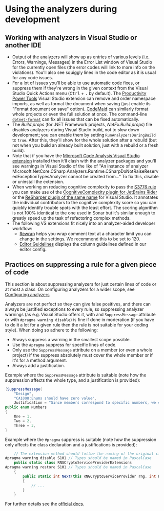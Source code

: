 # Using the analyzers during development

## Working with analyzers in Visual Studio or another IDE

- Output of the analyzers will show up as entries of various levels (i.e. Errors, Warnings, Messages) in the Error List window of Visual Studio for the currently open files (the error codes will link to more info on the violations). You'll also see squiggly lines in the code editor as it is usual for any code issues.
- For a lot of issues you'll be able to use automatic code fixes, or suppress them if they're wrong in the given context from the Visual Studio Quick Actions menu (<kbd>Ctrl</kbd> + <kbd>.</kbd> by default). The [Productivity Power Tools](https://marketplace.visualstudio.com/items?itemName=VisualStudioPlatformTeam.ProductivityPowerPack2017) Visual Studio extension can remove and order namespace imports, as well as format the document when saving (just enable its "Format document on save" option). [CodeMaid](https://marketplace.visualstudio.com/items?itemName=SteveCadwallader.CodeMaid) can similarly format whole projects or even the full solution at once. The command-line [`dotnet-format`](https://github.com/dotnet/format) can fix all issues that can be fixed automatically.
- The *Build.props* (for .NET Framework projects, *NetFx.Build.props*) file disables analyzers during Visual Studio build, not to slow down development; you can enable them by setting `RunAnalyzersDuringBuild` to `true`. After this, they'll show for the whole solution after a rebuild (but not when you build an already built solution, just with a rebuild or a fresh build).
- Note that if you have the [Microsoft Code Analysis Visual Studio extension](https://docs.microsoft.com/en-us/visualstudio/code-quality/install-net-analyzers?view=vs-2022#vsix) installed then it'll clash with the analyzer packages and you'll see warnings in Visual Studio of the like of "An instance of analyzer Microsoft.NetCore.CSharp.Analyzers.Runtime.CSharpDoNotRaiseReservedExceptionTypesAnalyzer cannot be created from..." To fix this, disable or uninstall the extension.
- When working on reducing cognitive complexity to pass the [S3776 rule](https://rules.sonarsource.com/csharp/RSPEC-3776/) you can make use of the [CognitiveComplexity plugin for JetBrains Rider](https://plugins.jetbrains.com/plugin/12024-cognitivecomplexity) or the [ReSharper plugin of the same name](https://plugins.jetbrains.com/plugin/12391-cognitivecomplexity) for Visual Studio. It annotates the individual contributors to the cognitive complexity score so you can quickly identify trouble spots with the least effort. The scoring algorithm is not 100% identical to the one used in Sonar but it's similar enough to greatly speed up the task of refactoring complex methods.
- The following VS extensions fit nicely into an analyzer-aided developer workflow:
  - [Rewrap](https://marketplace.visualstudio.com/items?itemName=stkb.Rewrap-18980) helps you wrap comment text at a character limit you can change in the settings. We recommend this to be set to 120.
  - [Editor Guidelines](https://marketplace.visualstudio.com/items?itemName=PaulHarrington.EditorGuidelines) displays the column guidelines defined in our editor config.

## Practices on suppressing a rule for a given piece of code

This section is about suppressing analyzers for just certain lines of code or at most a class. On configuring analyzers for a wider scope, see [Configuring analyzers](ConfiguringAnalyzers.md)

Analyzers are not perfect so they can give false positives, and there can always be justified exceptions to every rule, so suppressing analyzer warnings (as e.g. Visual Studio offers it, with and `SuppressMessage` attribute or with `#pragma warning disable`) is fine if done in moderation (if you have to do it a lot for a given rule then the rule is not suitable for your coding style). When doing so adhere to the following:

- Always suppress a warning in the smallest scope possible.
- Use the `#pragma` suppress for specific lines of code.
- Only use the `SuppressMessage` attribute on a member (or even a whole project) if the suppress absolutely must cover the whole member or if it's for a method argument.
- Always add a justification.

Example where the `SuppressMessage` attribute is suitable (note how the suppression affects the whole type, and a justification is provided):

```c#
[SuppressMessage(
    "Design",
    "CA1008:Enums should have zero value",
    Justification = "Since members correspond to specific numbers, we can't have a zero value.")]
public enum Numbers
{
    One = 1,
    Two = 2,
    Three = 3,
}
```

Example where the `#pragma` suppress is suitable (note how the suppression only affects the class declaration and a justifications is provided):

```c#
    // The extension method should follow the naming of the original class.
#pragma warning disable S101 // Types should be named in PascalCase
    public static class RNGCryptoServiceProviderExtensions
#pragma warning restore S101 // Types should be named in PascalCase
    {
        public static int Next(this RNGCryptoServiceProvider rng, int minValue, int maxValue)
        {
            // ...
        }
    }
```

For further details see the [official docs](https://docs.microsoft.com/en-us/visualstudio/code-quality/in-source-suppression-overview).

